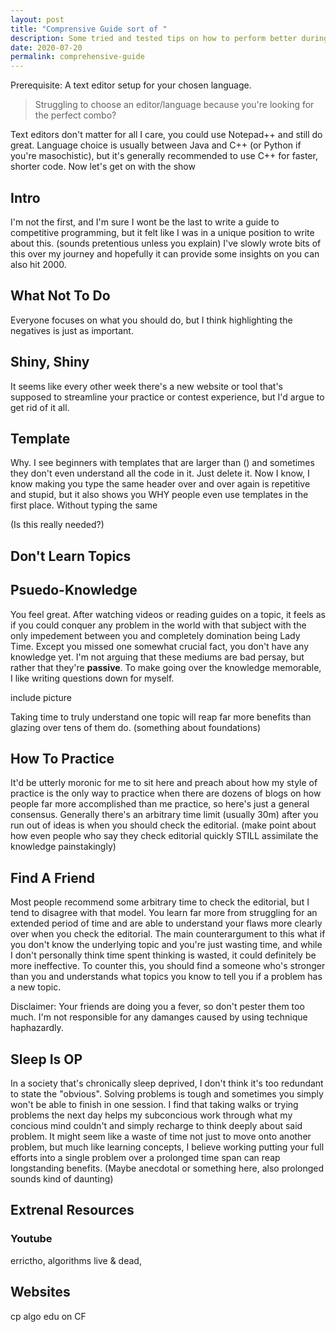 ```yaml
---
layout: post
title: "Comprensive Guide sort of "
description: Some tried and tested tips on how to perform better during CodeForce contests.
date: 2020-07-20
permalink: comprehensive-guide
---
```


Prerequisite: A text editor setup for your chosen language. 

>Struggling to choose an editor/language because you're looking for the perfect combo? 

Text editors don't matter for all I care, you could use Notepad++ and still do
great.  Language choice is usually between Java and C++ (or Python if you're
masochistic), but it's generally recommended to use C++ for faster, shorter
code. Now let's get on with the show

## Intro

I'm not the first, and I'm sure I wont be the last to write a guide to
competitive programming, but it felt like I was in a unique position to write
about this. (sounds pretentious unless you explain) I've slowly wrote bits of
this over my journey and hopefully it can provide some insights on you can also
hit 2000.

## What Not To Do

Everyone focuses on what you should do, but I think highlighting the negatives
is just as important.

## Shiny, Shiny
It seems like every other week there's a new website or tool that's supposed to
streamline your practice or contest experience, but I'd argue to get rid of it
all.

## Template

Why. I see beginners with templates that are larger than () and sometimes they
don't even understand all the code in it. Just delete it. Now I know, I know
making you type the same header over and over again is repetitive and stupid,
but it also shows you WHY people even use templates in the first place. Without
typing the same 

(Is this really needed?)

## Don't Learn Topics

## Psuedo-Knowledge
You feel great. After watching videos or reading guides on a topic, it feels as
if you could conquer any problem in the world with that subject with the only
impedement between you and completely domination being Lady Time. Except you
missed one somewhat crucial fact, you don't have any knowledge yet. I'm not
arguing that these mediums are bad persay, but rather that they're __passive__.
To make going over the knowledge memorable, I like writing questions down for
myself. 

include picture

Taking time to truly understand one topic will reap far more benefits than glazing
over tens of them do. (something about foundations)

## How To Practice

It'd be utterly moronic for me to sit here and preach about how my style of
practice is the only way to practice when there are dozens of blogs on how
people far more accomplished than me practice, so here's just a general
consensus. Generally there's an arbitrary time limit (usually 30m) after you run
out of ideas is when you should check the editorial. (make point about how even
people who say they check editorial quickly STILL assimilate the knowledge
painstakingly)

## Find A Friend

Most people recommend some arbitrary time to check the editorial, but I tend to
disagree with that model. You learn far more from struggling for an extended
period of time and are able to understand your flaws more clearly over when you
check the editorial. The main counterargument to this what if you don't know the
underlying topic and you're just wasting time, and while I don't personally
think time spent thinking is wasted, it could definitely be more ineffective. To
counter this, you should find a someone who's stronger than you and understands
what topics you know to tell you if a problem has a new topic.

Disclaimer: Your friends are doing you a fever, so don't pester them too much.
I'm not responsible for any damanges caused by using technique haphazardly.

## Sleep Is OP

In a society that's chronically sleep deprived, I don't think it's too redundant
to state the "obvious". Solving problems is tough and sometimes you simply won't
be able to finish in one session. I find that taking walks or trying problems
the next day helps my subconcious work through what my concious mind couldn't
and simply recharge to think deeply about said problem. It might seem like a
waste of time not just to move onto another problem, but much like learning
concepts, I believe working putting your full efforts into a single problem over
a prolonged time span can reap longstanding benefits. (Maybe anecdotal or
something here, also prolonged sounds kind of daunting)

## Extrenal Resources
### Youtube
errictho,  algorithms live & dead, 

## Websites
cp algo
edu on CF 

